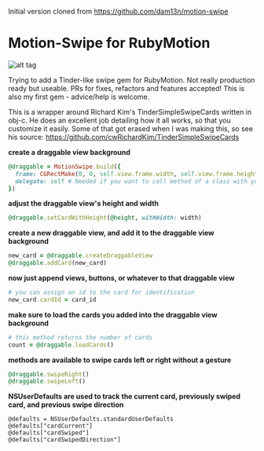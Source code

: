 Initial version cloned from https://github.com/dam13n/motion-swipe

Motion-Swipe for RubyMotion
====================
![alt tag](http://imgur.com/4bYw12e.gif)

Trying to add a Tinder-like swipe gem for RubyMotion. Not really production ready but useable. PRs for fixes, refactors and features accepted! This is also my first gem - advice/help is welcome.

This is a wrapper around Richard Kim's TinderSimpleSwipeCards written in obj-c. He does an excellent job detailing how it all works, so that you customize it easily. Some of that got erased when I was making this, so see his source: https://github.com/cwRichardKim/TinderSimpleSwipeCards

__create a draggable view background__
``` ruby
@draggable = MotionSwipe.build({
  frame: CGRectMake(0, 0, self.view.frame.width, self.view.frame.height),
  delegate: self # Needed if you want to call method of a class with your button
})
```

__adjust the draggable view's height and width__
``` ruby
@draggable.setCardWithHeight(@height, withWidth: width)
```

__create a new draggable view, and add it to the draggable view background__
``` ruby
new_card = @draggable.createDraggableView
@draggable.addCard(new_card)
```

__now just append views, buttons, or whatever to that draggable view__
``` ruby
# you can assign an id to the card for identification
new_card.cardId = card_id
```

__make sure to load the cards you added into the draggable view background__
``` ruby
# this method returns the number of cards
count = @draggable.loadCards()
```

__methods are available to swipe cards left or right without a gesture__
``` ruby
@draggable.swipeRight()
@draggable.swipeLeft()
```

__NSUserDefaults are used to track the current card, previously swiped card, and previous swipe direction__
```
@defaults = NSUserDefaults.standardUserDefaults
@defaults["cardCurrent"]
@defaults["cardSwiped"]
@defaults["cardSwipedDirection"]
```
